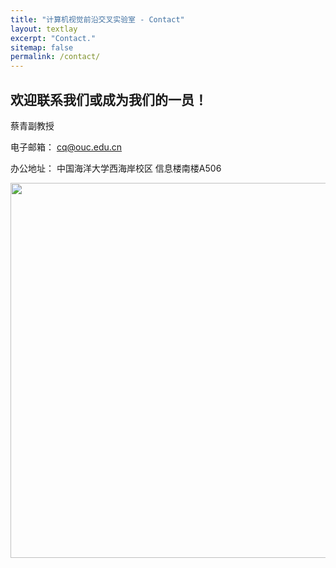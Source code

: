 ```yaml
---
title: "计算机视觉前沿交叉实验室 - Contact"
layout: textlay
excerpt: "Contact."
sitemap: false
permalink: /contact/
---
```


## 欢迎联系我们或成为我们的一员！
蔡青副教授

电子邮箱： cq@ouc.edu.cn

办公地址： 中国海洋大学西海岸校区 信息楼南楼A506

<img src="{{ site.url }}{{ site.baseurl }}/images/contactpic/xinxinanlou.jpg" style="width: 600px">

 


